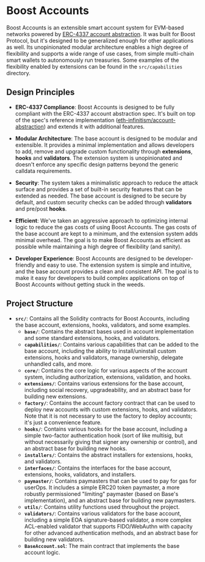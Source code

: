 # Boost Accounts

Boost Accounts is an extensible smart account system for EVM-based networks powered by [ERC-4337 account abstraction](https://eips.ethereum.org/EIPS/eip-4337). It was built for Boost Protocol, but it's designed to be generalized enough for other applications as well. Its unopinionated modular architecture enables a high degree of flexibility and supports a wide range of use cases, from simple multi-chain smart wallets to autonomously run treasuries. Some examples of the flexibility enabled by extensions can be found in the `src/capabilities` directory.

## Design Principles

- **ERC-4337 Compliance**: Boost Accounts is designed to be fully compliant with the ERC-4337 account abstraction spec. It's built on top of the spec's reference implementation ([eth-infinitism/account-abstraction](https://github.com/eth-infinitism/account-abstraction)) and extends it with additional features.

- **Modular Architecture**: The base account is designed to be modular and extensible. It provides a minimal implementation and allows developers to add, remove and upgrade custom functionality through **extensions**, **hooks** and **validators**. The extension system is unopinionated and doesn't enforce any specific design patterns beyond the generic calldata requirements.

- **Security**: The system takes a minimalistic approach to reduce the attack surface and provides a set of built-in security features that can be extended as needed. The base account is designed to be secure by default, and custom security checks can be added through **validators** and pre/post **hooks**.

- **Efficient**: We've taken an aggressive approach to optimizing internal logic to reduce the gas costs of using Boost Accounts. The gas costs of the base account are kept to a minimum, and the extension system adds minimal overhead. The goal is to make Boost Accounts as efficient as possible while maintaining a high degree of flexibility (and sanity).

- **Developer Experience**: Boost Accounts are designed to be developer-friendly and easy to use. The extension system is simple and intuitive, and the base account provides a clean and consistent API. The goal is to make it easy for developers to build complex applications on top of Boost Accounts without getting stuck in the weeds.

## Project Structure

- **`src/`**: Contains all the Solidity contracts for Boost Accounts, including the base account, extensions, hooks, validators, and some examples.
  - **`base/`**: Contains the abstract bases used in account implementation and some standard extensions, hooks, and validators.
  - **`capabilities/`**: Contains various capabilities that can be added to the base account, including the ability to install/uninstall custom extensions, hooks and validators, manage ownership, delegate unhandled calls, and more.
  - **`core/`**: Contains the core logic for various aspects of the account system, including authorization, extensions, validation, and hooks.
  - **`extensions/`**: Contains various extensions for the base account, including social recovery, upgradeability, and an abstract base for building new extensions.
  - **`factory/`**: Contains the account factory contract that can be used to deploy new accounts with custom extensions, hooks, and validators. Note that it is not necessary to use the factory to deploy accounts; it's just a convenience feature.
  - **`hooks/`**: Contains various hooks for the base account, including a simple two-factor authentication hook (sort of like multisig, but without necessarily giving that signer any ownership or control), and an abstract base for building new hooks.
  - **`installers/`**: Contains the abstract installers for extensions, hooks, and validators.
  - **`interfaces/`**: Contains the interfaces for the base account, extensions, hooks, validators, and installers.
  - **`paymaster/`**: Contains paymasters that can be used to pay for gas for userOps. It includes a simple ERC20 token paymaster, a more robustly permissioned "limiting" paymaster (based on Base's implementation), and an abstract base for building new paymasters.
  - **`utils/`**: Contains utility functions used throughout the project.
  - **`validators/`**: Contains various validators for the base account, including a simple EOA signature-based validator, a more complex ACL-enabled validator that supports FIDO/WebAuthn with capacity for other advanced authentication methods, and an abstract base for building new validators.
  - **`BaseAccount.sol`**: The main contract that implements the base account logic.
